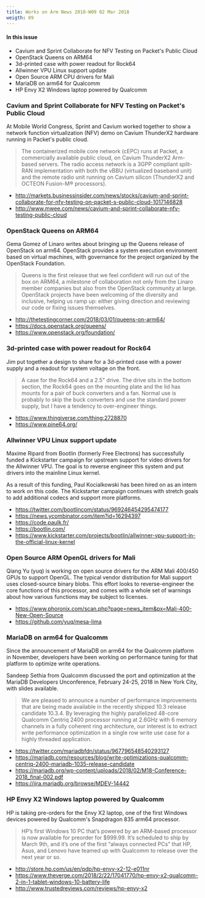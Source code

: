 ```yaml
---
title: Works on Arm News 2018-W09 02 Mar 2018
weigth: 09
---
```


#### In this issue

* Cavium and Sprint Collaborate for NFV Testing on Packet's Public Cloud
* OpenStack Queens on ARM64
* 3d-printed case with power readout for Rock64
* Allwinner VPU Linux support update
* Open Source ARM CPU drivers for Mali
* MariaDB on arm64 for Qualcomm
* HP Envy X2 Windows laptop powered by Qualcomm

### Cavium and Sprint Collaborate for NFV Testing on Packet's Public Cloud

At Mobile World Congress, Sprint and Cavium worked together to
show a network function virtualization (NFV) demo on Cavium 
ThunderX2 hardware running in Packet's public cloud.

> The containerized mobile core network (cEPC) runs at Packet, a
commercially available public cloud, on Cavium ThunderX2 Arm-based
servers. The radio access network is a 3GPP compliant split-RAN
implementation with both the vBBU (virtualized baseband unit) and
the remote radio unit running on Cavium silicon (ThunderX2 and
OCTEON Fusion-M® processors).

* http://markets.businessinsider.com/news/stocks/cavium-and-sprint-collaborate-for-nfv-testing-on-packet-s-public-cloud-1017146828
* http://www.mwee.com/news/cavium-and-sprint-collaborate-nfv-testing-public-cloud

### OpenStack Queens on ARM64

Gema Gomez of Linaro writes about bringing up the Queens release of
OpenStack on arm64. OpenStack provides a system execution
environment based on virtual machines, with governance
for the project organized by the OpenStack Foundation.

> Queens is the first release that we feel confident will run out
of the box on ARM64, a milestone of collaboration not only from the
Linaro member companies but also from the OpenStack community at
large. OpenStack projects have been welcoming of the diversity and
inclusive, helping us ramp up: either giving direction and reviewing
our code or fixing issues themselves.

* http://thetestingcorner.com/2018/03/01/queens-on-arm64/
* https://docs.openstack.org/queens/
* https://www.openstack.org/foundation/

### 3d-printed case with power readout for Rock64

Jim put together a design to share for a 3d-printed
case with a power supply and a readout for system
voltage on the front. 

> A case for the Rock64 and a 2.5" drive. The drive sits in the
bottom section, the Rock64 goes on the mounting plate and the lid
has mounts for a pair of buck converters and a fan. Normal use is
probably to skip the buck converters and use the standard power
supply, but I have a tendency to over-engineer things.

* https://www.thingiverse.com/thing:2728870
* https://www.pine64.org/

### Allwinner VPU Linux support update

Maxime Ripard from Bootlin (formerly Free Electrons) has successfully funded
a Kickstarter campaign for upstream support for video drivers
for the Allwinner VPU.  The goal is to reverse engineer this system
and put drivers into the mainline Linux kernel. 

As a result of this funding, Paul Kocialkowski has been hired on
as an intern to work on this code. The Kickstarter campaign 
continues with stretch goals to add additional codecs and support
more platforms.

* https://twitter.com/bootlincom/status/969246454295474177
* https://news.ycombinator.com/item?id=16294397
* https://code.paulk.fr/
* https://bootlin.com/
* https://www.kickstarter.com/projects/bootlin/allwinner-vpu-support-in-the-official-linux-kernel

### Open Source ARM OpenGL drivers for Mali

Qiang Yu (yuq) is working on open source drivers for the ARM Mali 400/450
GPUs to support OpenGL. The typical vendor distribution for Mali support
uses closed-source binary blobs. This effort looks to reverse-engineer
the core functions of this processor, and comes with a whole set of 
warnings about how various functions may be subject to licenses.

* https://www.phoronix.com/scan.php?page=news_item&px=Mali-400-New-Open-Source
* https://github.com/yuq/mesa-lima

### MariaDB on arm64 for Qualcomm

Since the announcement of MariaDB on arm64 for the Qualcomm
platform in November, developers have been working on 
performance tuning for that platform to optimize write
operations.

Sandeep Sethia from Qualcomm discussed the port and optimization
at the MariaDB Developers Unconference, February 24-25, 2018
in New York City, with slides available.

> We are pleased to announce a number of performance improvements
that are being made available in the recently shipped 10.3 release
candidate 10.3.4.  By leveraging the highly parallelized 48-core
Qualcomm Centriq 2400 processor running at 2.6GHz with 6 memory
channels in a fully coherent ring architecture, our interest is to
extract write performance optimization in a single row write use
case for a highly threaded application.

* https://twitter.com/mariadbfdn/status/967796548540293127
* https://mariadb.com/resources/blog/write-optimizations-qualcomm-centriq-2400-mariadb-1035-release-candidate
* https://mariadb.org/wp-content/uploads/2018/02/M18-Conference-2018_final-002.pdf
* https://jira.mariadb.org/browse/MDEV-14442

### HP Envy X2 Windows laptop powered by Qualcomm

HP is taking pre-orders for the Envy X2 laptop, one of
the first Windows devices powered by Qualcomm's
Snapdragon 835 arm64 processor.

> HP’s first Windows 10 PC that’s powered by an ARM-based processor
is now available for preorder for $999.99. It’s scheduled to ship
by March 9th, and it’s one of the first “always connected PCs” that
HP, Asus, and Lenovo have teamed up with Qualcomm to release over
the next year or so.

* http://store.hp.com/us/en/pdp/hp-envy-x2-12-e011nr
* https://www.theverge.com/2018/2/22/17041770/hp-envy-x2-qualcomm-2-in-1-tablet-windows-10-battery-life
* http://www.trustedreviews.com/reviews/hp-envy-x2

